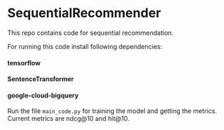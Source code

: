 # SequentialRecommender
This repo contains code for sequential recommendation.

For running this code install following dependencies:
#### tensorflow
#### SentenceTransformer
#### google-cloud-bigquery

Run the file `main_code.py` for training the model and getting the metrics.
Current metrics are ndcg@10 and hit@10.
